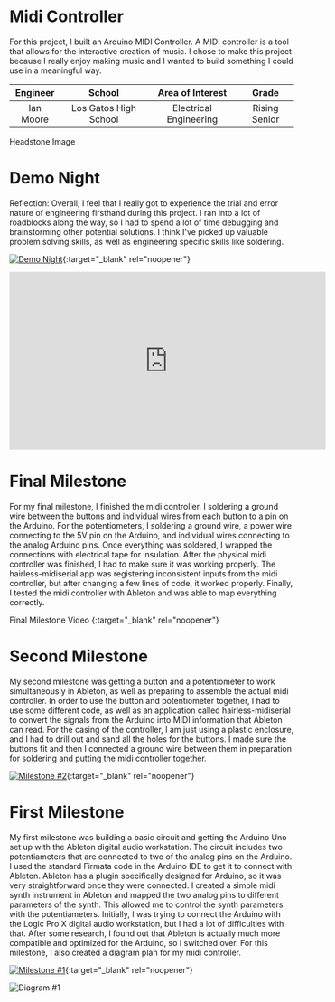 ﻿# Midi Controller
For this project, I built an Arduino MIDI Controller. A MIDI controller is a tool that allows for the interactive creation of music. I chose to make this project because I really enjoy making music and I wanted to build something I could use in a meaningful way.

| **Engineer** | **School** | **Area of Interest** | **Grade** |
|:--:|:--:|:--:|:--:|
| Ian Moore | Los Gatos High School | Electrical Engineering | Rising Senior

Headstone Image

# Demo Night
Reflection: Overall, I feel that I really got to experience the trial and error nature of engineering firsthand during this project. I ran into a lot of roadblocks along the way, so I had to spend a lot of time debugging and brainstorming other potential solutions. I think I've picked up valuable problem solving skills, as well as engineering specific skills like soldering.

[![Demo Night](https://res.cloudinary.com/marcomontalbano/image/upload/v1627048560/video_to_markdown/images/youtube--etMTezY4xrc-c05b58ac6eb4c4700831b2b3070cd403.jpg)](https://www.youtube.com/watch?v=etMTezY4xrc&list=PLe-u_DjFx7eushLEouC1Aq0dlQR5Em00U&index=4 "Demo Night"){:target="_blank" rel="noopener"}

<iframe width="560" height="315" src="https://www.youtube.com/embed/etMTezY4xrc" title="YouTube video player" frameborder="0" allow="accelerometer; autoplay; clipboard-write; encrypted-media; gyroscope; picture-in-picture" allowfullscreen></iframe>

# Final Milestone


For my final milestone, I finished the midi controller. I soldering a ground wire between the buttons and individual wires from each button to a pin on the Arduino. For the potentiometers, I soldering a ground wire, a power wire connecting to the 5V pin on the Arduino, and individual wires connecting to the analog Arduino pins. Once everything was soldered, I wrapped the connections with electrical tape for insulation. After the physical midi controller was finished, I had to make sure it was working properly. The hairless-midiserial app was registering inconsistent inputs from the midi controller, but after changing a few lines of code, it worked properly. Finally, I tested the midi controller with Ableton and was able to map everything correctly.

Final Milestone Video {:target="_blank" rel="noopener"}

# Second Milestone


My second milestone was getting a button and a potentiometer to work simultaneously in Ableton, as well as preparing to assemble the actual midi controller. In order to use the button and potentiometer together, I had to use some different code, as well as an application called hairless-midiserial to convert the signals from the Arduino into MIDI information that Ableton can read. For the casing of the controller, I am just using a plastic enclosure, and I had to drill out and sand all the holes for the buttons. I made sure the buttons fit and then I connected a ground wire between them in preparation for soldering and putting the midi controller together.

[![Milestone #2](https://res.cloudinary.com/marcomontalbano/image/upload/v1626966972/video_to_markdown/images/youtube--LFArD90AK3E-c05b58ac6eb4c4700831b2b3070cd403.jpg)](https://www.youtube.com/watch?v=LFArD90AK3E "Milestone #2"){:target="_blank" rel="noopener"}
# First Milestone
  

My first milestone was building a basic circuit and getting the Arduino Uno set up with the Ableton digital audio workstation. The circuit includes two potentiameters that are connected to two of the analog pins on the Arduino. I used the standard Firmata code in the Arduino IDE to get it to connect with Ableton. Ableton has a plugin specifically designed for Arduino, so it was very straightforward once they were connected. I created a simple midi synth instrument in Ableton and mapped the two analog pins to different parameters of the synth. This allowed me to control the synth parameters with the potentiameters. Initially, I was trying to connect the Arduino with the Logic Pro X digital audio workstation, but I had a lot of difficulties with that. After some research, I found out that Ableton is actually much more compatible and optimized for the Arduino, so I switched over. For this milestone, I also created a diagram plan for my midi controller. 

[![Milestone #1](https://res.cloudinary.com/marcomontalbano/image/upload/v1626447965/video_to_markdown/images/youtube--cQkooa2bY04-c05b58ac6eb4c4700831b2b3070cd403.jpg)](https://www.youtube.com/watch?v=cQkooa2bY04&t=13s "Milestone #1"){:target="_blank" rel="noopener"}

![Diagram #1](https://drive.google.com/file/d/1bm6LEPOisEksB9M9ssDxNosyoW7TJpBA/view?usp=sharing)
